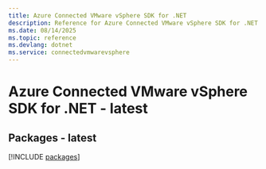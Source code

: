 ```yaml
---
title: Azure Connected VMware vSphere SDK for .NET
description: Reference for Azure Connected VMware vSphere SDK for .NET
ms.date: 08/14/2025
ms.topic: reference
ms.devlang: dotnet
ms.service: connectedvmwarevsphere
---
```

# Azure Connected VMware vSphere SDK for .NET - latest
## Packages - latest
[!INCLUDE [packages](connected-vmware-vsphere-index.md)]